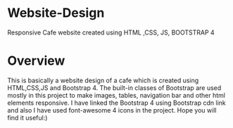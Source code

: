 # Website-Design
Responsive Cafe website created using HTML ,CSS, JS, BOOTSTRAP 4

# Overview
This is basically a website design of a cafe which is created using HTML,CSS,JS and Bootstrap 4.
The built-in classes of Bootstrap are used mostly in this project to make images, tables, navigation bar and other html elements responsive.
I have linked the Bootstrap 4 using Bootstrap cdn link and also I have used font-awesome 4 icons in the project.
Hope you will find it useful:)
